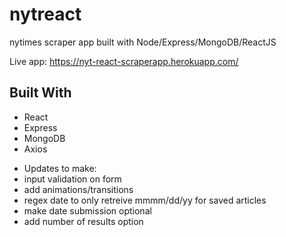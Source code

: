 # nytreact
nytimes scraper app built with Node/Express/MongoDB/ReactJS

Live app: https://nyt-react-scraperapp.herokuapp.com/

## Built With
- React
- Express
- MongoDB
- Axios




* Updates to make:
 * input validation on form
 * add animations/transitions
 * regex date to only retreive mmmm/dd/yy for saved articles
 * make date submission optional
 * add number of results option
